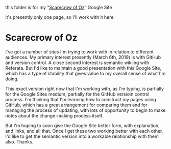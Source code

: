 this folder is for my “[Scarecrow of Oz](https://sites.google.com/site/tri9vikrama/)” Google Site

it's presently only one page, so I'll work with it here

# Scarecrow of Oz

I've got a number of sites I'm trying to work with in relation to different audiences. My primary interest presently (March 6th, 2019) is with GitHub and version control. A close second interest is semantic wikiing with Referata. But I'd like to maintain a good presentation with this Google Site, which has a type of stability that gives value to my overall sense of what I'm doing.

This exact version right now that I'm working with, as I'm typing, is partially for the Google Sites medium, partially for the GitHub versioin control process. I'm thinking that I'm learning how to construct my pages using GitHub, which has a great arrangement for comparing them and for managing the process of updating, with lots of opportunity to begin to make notes about the change-making process itself.

But I'm hoping to soon give the Google Site better form, with explanation, and links, and all that. Once I get these two working better with each other, I'd like to get the semantic version into a workable relationship with them also. Thanks.
